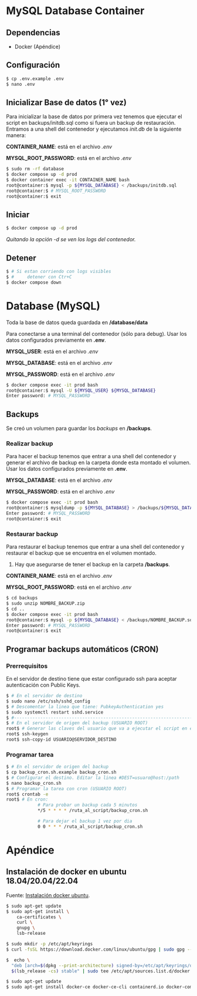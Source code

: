# MySQL Database Container

## Dependencias

- Docker (Apéndice)

## Configuración

```bash
$ cp .env.example .env
$ nano .env
```

## Inicializar Base de datos (1° vez)

Para inicializar la base de datos por primera vez tenemos que ejecutar el script en backups/initdb.sql como si fuera un backup de restauración. Entramos a una shell del contenedor y ejecutamos _init.db_ de la siguiente manera:

**CONTAINER_NAME**: está en el archivo _.env_

**MYSQL_ROOT_PASSWORD**: está en el archivo _.env_

```bash
$ sudo rm -rf database
$ docker compose up -d prod
$ docker container exec -it CONTAINER_NAME bash
root@container:$ mysql -p ${MYSQL_DATABASE} < /backups/initdb.sql
root@container:$ # MYSQL_ROOT_PASSWORD
root@container:$ exit
```

## Iniciar

```bash
$ docker compose up -d prod
```

_Quitando la opción *-d* se ven los logs del contenedor._

## Detener

```bash
$ # Si estan corriendo con logs visibles
$ #     detener con Ctr+C
$ docker compose down
```

# Database (MySQL)

Toda la base de datos queda guardada en **/database/data**

Para conectarse a una terminal del contenedor (sólo para debug).
Usar los datos configurados previamente en **.env**.

**MYSQL_USER**: está en el archivo _.env_

**MYSQL_DATABASE**: está en el archivo _.env_

**MYSQL_PASSWORD**: está en el archivo _.env_

```bash
$ docker compose exec -it prod bash
root@container:$ mysql -U ${MYSQL_USER} ${MYSQL_DATABASE}
Enter password: # MYSQL_PASSWORD
```

## Backups

Se creó un volumen para guardar los _backups_ en **/backups**.

### Realizar backup

Para hacer el backup tenemos que entrar a una shell del contenedor y generar el archivo de backup en la carpeta donde esta montado el volumen.
Usar los datos configurados previamente en **.env**.

**MYSQL_DATABASE**: está en el archivo _.env_

**MYSQL_PASSWORD**: está en el archivo _.env_

```bash
$ docker compose exec -it prod bash
root@container:$ mysqldump -p ${MYSQL_DATABASE} > /backups/${MYSQL_DATABASE}$(date "+%Y%m%d-%H_%M")hs.sql
Enter password: # MYSQL_PASSWORD
root@container:$ exit
```

### Restaurar backup

Para restaurar el backup tenemos que entrar a una shell del contenedor y restaurar el backup que se encuentra en el volumen montado.

1. Hay que asegurarse de tener el backup en la carpeta **/backups**.

**CONTAINER_NAME**: está en el archivo _.env_

**MYSQL_ROOT_PASSWORD**: está en el archivo _.env_

```bash
$ cd backups
$ sudo unzip NOMBRE_BACKUP.zip
$ cd ..
$ docker compose exec -it prod bash
root@container:$ mysql -p ${MYSQL_DATABASE} < /backups/NOMBRE_BACKUP.sql
Enter password: # MYSQL_PASSWORD
root@container:$ exit
```

## Programar backups automáticos (CRON)

### Prerrequisitos

En el servidor de destino tiene que estar configurado ssh para aceptar autenticación con Public Keys.

```bash
$ # En el servidor de destino
$ sudo nano /etc/ssh/sshd_config
$ # Descomentar la linea que tiene: PubkeyAuthentication yes
$ sudo systemctl restart sshd.service
$ #------------------------------------------------------------------------------
$ # En el servidor de origen del backup (USUARIO ROOT)
root$ # Generar las claves del usuario que va a ejecutar el script en este equipo
root$ ssh-keygen
root$ ssh-copy-id USUARIO@SERVIDOR_DESTINO
```

### Programar tarea

```bash
$ # En el servidor de origen del backup
$ cp backup_cron.sh.example backup_cron.sh
$ # Configurar el destino. Editar la linea #DEST=usuaro@host:/path
$ nano backup_cron.sh
$ # Programar la tarea con cron (USUARIO ROOT)
root$ crontab -e
root$ # En cron:
			# Para probar un backup cada 5 minutos
			*/5 * * * * /ruta_al_script/backup_cron.sh

			# Para dejar el backup 1 vez por dia
			0 0 * * * /ruta_al_script/backup_cron.sh
```

# Apéndice

## Instalación de docker en ubuntu 18.04/20.04/22.04

Fuente: [Instalación docker ubuntu](https://docs.docker.com/engine/install/ubuntu).

```bash
$ sudo apt-get update
$ sudo apt-get install \
    ca-certificates \
    curl \
    gnupg \
    lsb-release

$ sudo mkdir -p /etc/apt/keyrings
$ curl -fsSL https://download.docker.com/linux/ubuntu/gpg | sudo gpg --dearmor -o /etc/apt/keyrings/docker.gpg

$  echo \
  "deb [arch=$(dpkg --print-architecture) signed-by=/etc/apt/keyrings/docker.gpg] https://download.docker.com/linux/ubuntu \
  $(lsb_release -cs) stable" | sudo tee /etc/apt/sources.list.d/docker.list > /dev/null

$ sudo apt-get update
$ sudo apt-get install docker-ce docker-ce-cli containerd.io docker-compose-plugin

```
